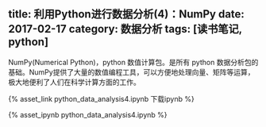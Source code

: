 title: 利用Python进行数据分析(4)：NumPy
date: 2017-02-17
category: 数据分析
tags: [读书笔记, python]
---

NumPy(Numerical Python)，python 数值计算包。是所有 python 数据分析包的基础。NumPy提供了大量的数值编程工具，可以方便地处理向量、矩阵等运算，极大地便利了人们在科学计算方面的工作。

<!-- more -->

{% asset_link python_data_analysis4.ipynb 下载ipynb %}

{% asset_ipynb python_data_analysis4.ipynb %}



